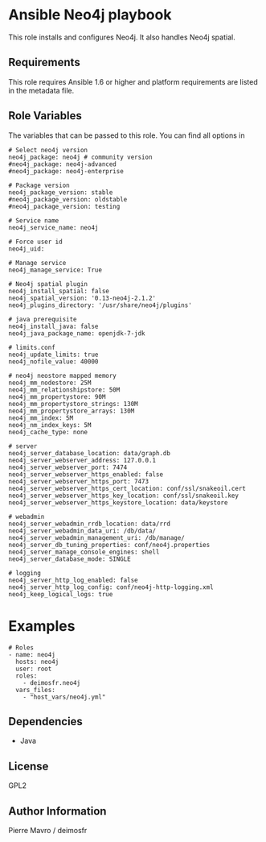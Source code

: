 Ansible Neo4j playbook
=====

This role installs and configures Neo4j. It also handles Neo4j spatial.

Requirements
------------

This role requires Ansible 1.6 or higher and platform requirements are listed
in the metadata file.

Role Variables
--------------

The variables that can be passed to this role. You can find all options in

```
# Select neo4j version
neo4j_package: neo4j # community version
#neo4j_package: neo4j-advanced
#neo4j_package: neo4j-enterprise

# Package version
neo4j_package_version: stable
#neo4j_package_version: oldstable
#neo4j_package_version: testing

# Service name
neo4j_service_name: neo4j

# Force user id
neo4j_uid:

# Manage service
neo4j_manage_service: True

# Neo4j spatial plugin
neo4j_install_spatial: false
neo4j_spatial_version: '0.13-neo4j-2.1.2'
neo4j_plugins_directory: '/usr/share/neo4j/plugins'

# java prerequisite
neo4j_install_java: false
neo4j_java_package_name: openjdk-7-jdk

# limits.conf
neo4j_update_limits: true
neo4j_nofile_value: 40000

# neo4j neostore mapped memory
neo4j_mm_nodestore: 25M
neo4j_mm_relationshipstore: 50M
neo4j_mm_propertystore: 90M
neo4j_mm_propertystore_strings: 130M
neo4j_mm_propertystore_arrays: 130M
neo4j_mm_index: 5M
neo4j_nm_index_keys: 5M
neo4j_cache_type: none

# server
neo4j_server_database_location: data/graph.db
neo4j_server_webserver_address: 127.0.0.1
neo4j_server_webserver_port: 7474
neo4j_server_webserver_https_enabled: false
neo4j_server_webserver_https_port: 7473
neo4j_server_webserver_https_cert_location: conf/ssl/snakeoil.cert
neo4j_server_webserver_https_key_location: conf/ssl/snakeoil.key
neo4j_server_webserver_https_keystore_location: data/keystore

# webadmin
neo4j_server_webadmin_rrdb_location: data/rrd
neo4j_server_webadmin_data_uri: /db/data/
neo4j_server_webadmin_management_uri: /db/manage/
neo4j_server_db_tuning_properties: conf/neo4j.properties
neo4j_server_manage_console_engines: shell
neo4j_server_database_mode: SINGLE

# logging
neo4j_server_http_log_enabled: false
neo4j_server_http_log_config: conf/neo4j-http-logging.xml
neo4j_keep_logical_logs: true
```

Examples
========

```
# Roles
- name: neo4j
  hosts: neo4j
  user: root
  roles:
    - deimosfr.neo4j
  vars_files:
    - "host_vars/neo4j.yml"
```

Dependencies
------------

- Java

License
-------

GPL2

Author Information
------------------

Pierre Mavro / deimosfr


